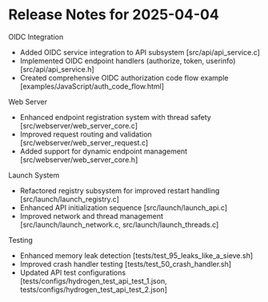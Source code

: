 # Release Notes for 2025-04-04

OIDC Integration

- Added OIDC service integration to API subsystem [src/api/api_service.c]
- Implemented OIDC endpoint handlers (authorize, token, userinfo) [src/api/api_service.h]
- Created comprehensive OIDC authorization code flow example [examples/JavaScript/auth_code_flow.html]

Web Server

- Enhanced endpoint registration system with thread safety [src/webserver/web_server_core.c]
- Improved request routing and validation [src/webserver/web_server_request.c]
- Added support for dynamic endpoint management [src/webserver/web_server_core.h]

Launch System

- Refactored registry subsystem for improved restart handling [src/launch/launch_registry.c]
- Enhanced API initialization sequence [src/launch/launch_api.c]
- Improved network and thread management [src/launch/launch_network.c, src/launch/launch_threads.c]

Testing

- Enhanced memory leak detection [tests/test_95_leaks_like_a_sieve.sh]
- Improved crash handler testing [tests/test_50_crash_handler.sh]
- Updated API test configurations [tests/configs/hydrogen_test_api_test_1.json, tests/configs/hydrogen_test_api_test_2.json]